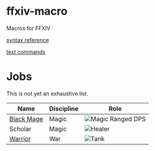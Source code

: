 # ffxiv-macro
Macros for FFXIV

[syntax reference](https://ffxiv.consolegameswiki.com/wiki/Macro)
    
[text commands](https://na.finalfantasyxiv.com/lodestone/playguide/db/text_command/placeholder/)

# Jobs

This is not yet an exhaustive list.

| Name | Discipline | Role |
|---------------|---------------|---------------|
| [Black Mage](/DoM/BLM) | Magic | ![Magic Ranged DPS](https://img.finalfantasyxiv.com/lds/promo/h/X/8Dnf8Wy9IyxIt21y6lrE5atKt0.png) |
| Scholar | Magic | ![Healer](https://img.finalfantasyxiv.com/lds/promo/h/e/V5xx3kfnREBO-2xWbTUW2Csy_Q.png) |
| [Warrior](/DoW/WAR) | War | ![Tank](https://img.finalfantasyxiv.com/lds/promo/h/d/rFrCBcRe9YrmPvb4fZkuFksSLw.png) |